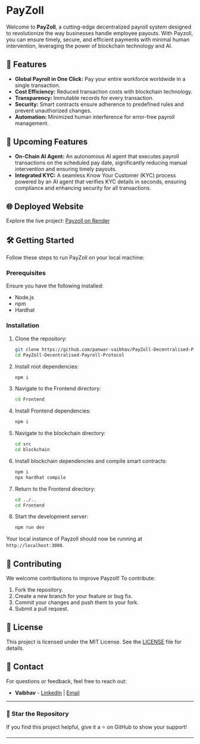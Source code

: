 # PayZoll

Welcome to **PayZoll**, a cutting-edge decentralized payroll system designed to revolutionize the way businesses handle employee payouts. With Payzoll, you can ensure timely, secure, and efficient payments with minimal human intervention, leveraging the power of blockchain technology and AI.

## 🚀 Features

- **Global Payroll in One Click:** Pay your entire workforce worldwide in a single transaction.
- **Cost Efficiency:** Reduced transaction costs with blockchain technology.
- **Transparency:** Immutable records for every transaction.
- **Security:** Smart contracts ensure adherence to predefined rules and prevent unauthorized changes.
- **Automation:** Minimized human interference for error-free payroll management.

## 🌟 Upcoming Features

- **On-Chain AI Agent:** An autonomous AI agent that executes payroll transactions on the scheduled pay date, significantly reducing manual intervention and ensuring timely payouts.
- **Integrated KYC:** A seamless Know Your Customer (KYC) process powered by an AI agent that verifies KYC details in seconds, ensuring compliance and enhancing security for all transactions.

## 🌐 Deployed Website

Explore the live project: [Payzoll on Render](https://payverse-azjv.onrender.com)

## 🛠️ Getting Started

Follow these steps to run PayZoll on your local machine:

### Prerequisites

Ensure you have the following installed:
- Node.js
- npm
- Hardhat

### Installation

1. Clone the repository:
   ```bash
   git clone https://github.com/panwar-vaibhav/PayZoll-Decentralised-Payroll-Protocol.git
   cd PayZoll-Decentralised-Payroll-Protocol
   ```

2. Install root dependencies:
   ```bash
   npm i
   ```

3. Navigate to the Frontend directory:
   ```bash
   cd Frontend
   ```

4. Install Frontend dependencies:
   ```bash
   npm i
   ```

5. Navigate to the blockchain directory:
   ```bash
   cd src
   cd blockchain
   ```

6. Install blockchain dependencies and compile smart contracts:
   ```bash
   npm i
   npx hardhat compile
   ```

7. Return to the Frontend directory:
   ```bash
   cd ../..
   cd Frontend
   ```

8. Start the development server:
   ```bash
   npm run dev
   ```

Your local instance of Payzoll should now be running at `http://localhost:3000`.

## 🤝 Contributing

We welcome contributions to improve Payzoll! To contribute:

1. Fork the repository.
2. Create a new branch for your feature or bug fix.
3. Commit your changes and push them to your fork.
4. Submit a pull request.

## 📜 License

This project is licensed under the MIT License. See the [LICENSE](LICENSE) file for details.

## 📧 Contact

For questions or feedback, feel free to reach out:
- **Vaibhav** - [LinkedIn](https://www.linkedin.com/in/vaibhav-panwar-a1186824b/) | [Email](mailto:vaibhavpanwar0567@gmail.com)

---

### 🌟 Star the Repository
If you find this project helpful, give it a ⭐ on GitHub to show your support!

---
